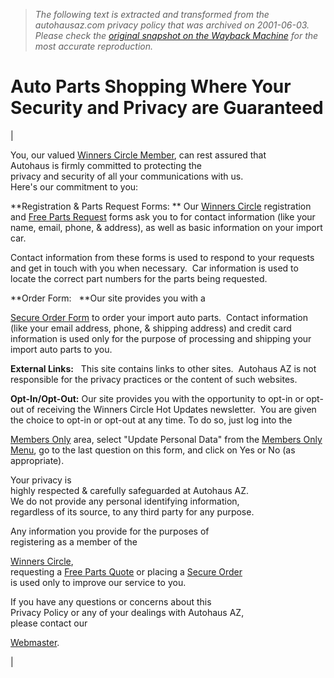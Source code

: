 > *The following text is extracted and transformed from the autohausaz.com privacy policy that was archived on 2001-06-03. Please check the [original snapshot on the Wayback Machine](https://web.archive.org/web/20010603033714id_/http%3A//www.autohausaz.com/html/privacystatement.html) for the most accurate reproduction.*

# Auto Parts Shopping Where Your Security and Privacy are Guaranteed

| 

You, our valued [Winners Circle Member](http://www.autohausaz.com/html/winners.html), can rest assured that  
Autohaus is firmly committed to protecting the  
privacy and security of all your communications with us.  
Here's our commitment to you:

**Registration & Parts Request Forms: ** Our [Winners Circle](http://www.autohausaz.com/html/register.cfm) registration and [Free Parts Request](http://www.autohausaz.com/html/freequote.html) forms ask you to for contact information (like your name, email, phone, & address), as well as basic information on your import car.

Contact information from these forms is used to respond to your requests and get in touch with you when necessary.  Car information is used to locate the correct part numbers for the parts being requested.

 **Order Form:   **Our site provides you with a 

[Secure Order Form](https://www.autohausaz.com/secure/orderpage.html) to order your import auto parts.  Contact information (like your email address, phone, & shipping address) and credit card information is used only for the purpose of processing and shipping your import auto parts to you.

 **External Links:**   This site contains links to other sites.  Autohaus AZ is not responsible for the privacy practices or the content of such websites.

 **Opt-In/Opt-Out:** Our site provides you with the opportunity to opt-in or opt-out of receiving the Winners Circle Hot Updates newsletter.  You are given the choice to opt-in or opt-out at any time. To do so, just log into the 

[Members Only](http://www.autohausaz.com/membersonly/) area, select "Update Personal Data" from the [Members Only Menu](http://www.autohausaz.com/membersonly/), go to the last question on this form, and click on Yes or No (as appropriate).

Your privacy is  
highly respected & carefully safeguarded at Autohaus AZ.  
We do not provide any personal identifying information,  
regardless of its source, to any third party for any purpose.

Any information you provide for the purposes of  
registering as a member of the 

[Winners Circle](http://www.autohausaz.com/html/winners.html),  
requesting a [Free Parts Quote](http://www.autohausaz.com/html/freequote.html) or placing a [Secure Order](https://www.autohausaz.com/secure/orderpage.html)  
is used only to improve our service to you.

If you have any questions or concerns about this  
Privacy Policy or any of your dealings with Autohaus AZ,  
please contact our 

[Webmaster](mailto:webmaster@autohausaz.com).

| 
